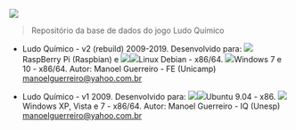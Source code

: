 <img src="https://ludoquimico.github.io/img/avatar.png"></img>                                                            
> Repositório da base de dados do jogo Ludo Químico


* Ludo Químico - v2 (rebuild) 2009-2019.
Desenvolvido para:
<img src="https://ludoquimico.github.io/img/logo_raspberry.png"></img>RaspBerry Pi (Raspbian) e <img src="https://ludoquimico.github.io/img/logo_linux.png"></img><img src="https://ludoquimico.github.io/img/logo_debian.png"></img>Linux Debian - x86/64.
<img src="https://ludoquimico.github.io/img/logo_windows.png"></img>Windows 7 e 10 - x86/64.
Autor: Manoel Guerreiro - FE (Unicamp)
manoelguerreiro@yahoo.com.br


* Ludo Químico - v1 2009.
Desenvolvido para:
<img src="https://ludoquimico.github.io/img/logo_linux.png"></img><img src="https://ludoquimico.github.io/img/logo_ubuntu.png"></img>Ubuntu 9.04 - x86.
<img src="https://ludoquimico.github.io/img/logo_winxp.png"></img>Windows XP, Vista e 7 - x86/64.
Autor: Manoel Guerreiro - IQ (Unesp)
manoelguerreiro@yahoo.com.br


